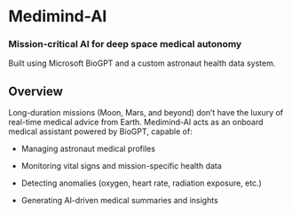 # Medimind-AI
### Mission-critical AI for deep space medical autonomy                                                                                                                 
Built using Microsoft BioGPT and a custom astronaut health data system.

## Overview

Long-duration missions (Moon, Mars, and beyond) don’t have the luxury of real-time medical advice from Earth.
Medimind-AI acts as an onboard medical assistant powered by BioGPT, capable of:

- Managing astronaut medical profiles

- Monitoring vital signs and mission-specific health data

- Detecting anomalies (oxygen, heart rate, radiation exposure, etc.)

- Generating AI-driven medical summaries and insights
